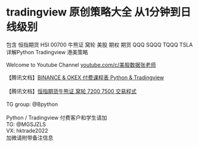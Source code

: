 # tradingview 原创策略大全 从1分钟到日线级别 
包含 恒指期货 HSI 00700 牛熊证 窝轮 美股 期权 期货 QQQ SQQQ TQQQ TSLA 
详解Python Tradingview 港美策略



Welcome to Youtube Channel <a href="http://www.youtube.com/c/美股数据张老师">youtube.com/c/美股数据张老师</a><br />


【腾讯文档】<a href="https://docs.qq.com/doc/DUHpnenhKZ2pxSGlv">BINANCE &amp; OKEX 付费课程表 Python &amp; Tradingview</a><br />
<br />
【腾讯文档】<a href="https://docs.qq.com/doc/DUFFacEdnc1hBRkVG">恒指期货牛熊证 窝轮 7200 7500 交易程式</a><br />
<br />
TG group: @Bpython
<br /><br />
Python / Tradingview 付费客户和学生请加<br />
TG: @MGSJZLS<br />
VX: hktrade2022<br />
加微请附带备注信息<br />
